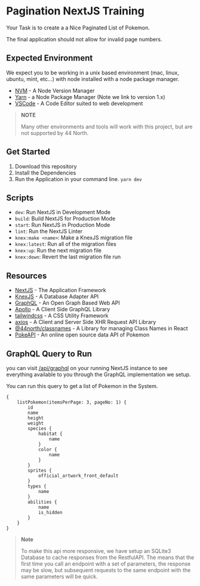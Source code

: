 # Pagination NextJS Training

Your Task is to create a a Nice Paginated List of Pokemon.

The final application should not allow for invalid page numbers.

## Expected Environment

We expect you to be working in a unix based environment (mac, linux, ubuntu, mint, etc...) with node installed with a node package manager.

-   [NVM](https://github.com/nvm-sh/nvm) - A Node Version Manager
-   [Yarn](https://classic.yarnpkg.com/lang/en/) - a Node Package Manager (Note we link to version 1.x)
-   [VSCode](https://code.visualstudio.com/) - A Code Editor suited to web development

> **NOTE**
>
> Many other environments and tools will work with this project, but are not supported by 44 North.

## Get Started

1. Download this repository
2. Install the Dependencies
3. Run the Application in your command line. `yarn dev`

## Scripts

-   `dev`: Run NextJS in Development Mode
-   `build`: Build NextJS for Production Mode
-   `start`: Run NextJS in Production Mode
-   `lint`: Run the NextJS Linter
-   `knex:make <name>`: Make a KnexJS migration file
-   `knex:latest`: Run all of the migration files
-   `knex:up`: Run the next migration file
-   `knex:down`: Revert the last migration file run

## Resources

-   [NextJS](https://nextjs.org/docs/getting-started) - The Application Framework
-   [KnexJS](http://knexjs.org/) - A Database Adapter API
-   [GraphQL](https://graphql.org/) - An Open Graph Based Web API
-   [Apollo](https://www.apollographql.com/blog/apollo-client/next-js/next-js-getting-started/) - A Client Side GraphQL Library
-   [tailwindcss](https://tailwindcss.com/docs) - A CSS Utility Framework
-   [axios](https://www.npmjs.com/package/axios) - A Client and Server Side XHR Request API Library
-   [@44north/classnames](https://www.npmjs.com/package/@44north/classnames) - A Library for managing Class Names in React
-   [PokeAPI](https://pokeapi.co/) - An online open source data API of Pokemon

## GraphQL Query to Run

you can visit [/api/graphql](http://localhost:3000/api/graphql) on your running NextJS instance to see everything available to you through the GraphQL implementation we setup.

You can run this query to get a list of Pokemon in the System.

```gql
{
    listPokemon(itemsPerPage: 3, pageNo: 1) {
        id
        name
        height
        weight
        species {
            habitat {
                name
            }
            color {
                name
            }
        }
        sprites {
            official_artwork_front_default
        }
        types {
            name
        }
        abilities {
            name
            is_hidden
        }
    }
}
```

> **Note**
>
> To make this api more responsive, we have setup an SQLite3 Database to cache responses from the RestfulAPI. The means that the first time you call an endpoint with a set of parameters, the response may be slow, but subsequent requests to the same endpoint with the same parameters will be quick.
